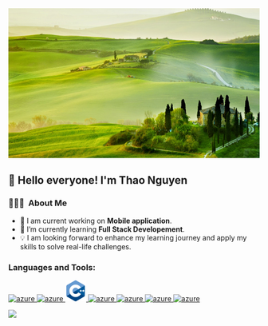 <img src="./assets/Spring_Landscape.jpg" alt="Icon description" style="width: 1000px;height: 300px;">
<h2> 👋 Hello everyone! I'm Thao Nguyen</h2>

### 👨🏻‍💻 &nbsp;About Me
- 🔭 I am current working on **Mobile application**.
- 🌱 I’m currently learning **Full Stack Developement**.
- 💡 I am looking forward to enhance my learning journey and apply my skills to solve real-life challenges.

<h3 align="left">Languages and Tools:</h3>
<p align="left"> <a href="https://flutter.dev" target="_blank" rel="noreferrer"> <img src="https://www.vectorlogo.zone/logos/flutterio/flutterio-icon.svg" alt="azure" width="40" height="40"/> </a>
  <a href="https://developer.apple.com/swift/" target="_blank" rel="noreferrer"> <img src="https://www.vectorlogo.zone/logos/swift/swift-icon.svg" alt="azure" width="42" height="42"/> </a>
 <a href="https://www.w3schools.com/cpp/" target="_blank" rel="noreferrer"> <img src="https://raw.githubusercontent.com/devicons/devicon/master/icons/cplusplus/cplusplus-original.svg" alt="azure" width="42" height="42"/> </a>
 <a href="https://www.python.org" target="_blank" rel="noreferrer"> <img src="https://www.vectorlogo.zone/logos/python/python-icon.svg" alt="azure" width="42" height="42"/> </a>
 <a href="https://firebase.google.com" target="_blank" rel="noreferrer"> <img src="https://www.vectorlogo.zone/logos/firebase/firebase-icon.svg" alt="azure" width="42" height="42"/> </a>
 <a href="https://www.docker.com" target="_blank" rel="noreferrer"> <img src="https://www.vectorlogo.zone/logos/docker/docker-icon.svg" alt="azure" width="42" height="42"/> </a>
 <a href="https://git-scm.com" target="_blank" rel="noreferrer"> <img src="https://www.vectorlogo.zone/logos/git-scm/git-scm-icon.svg" alt="azure" width="42" height="42"/> </a>
</p>
<p><img align="left" src="https://github-readme-stats.vercel.app/api/top-langs/?username=tnqt&show_icons=true&locale=en&layout=compact"  /></p>
